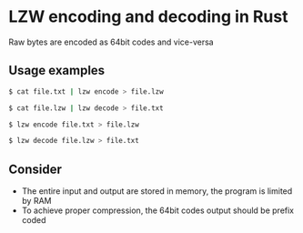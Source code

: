 # LZW encoding and decoding in Rust
Raw bytes are encoded as 64bit codes and vice-versa

## Usage examples
```sh
$ cat file.txt | lzw encode > file.lzw
```
```sh
$ cat file.lzw | lzw decode > file.txt
```
```sh
$ lzw encode file.txt > file.lzw
```
```sh
$ lzw decode file.lzw > file.txt
```

## Consider
- The entire input and output are stored in memory, the program is limited by RAM
- To achieve proper compression, the 64bit codes output should be prefix coded
